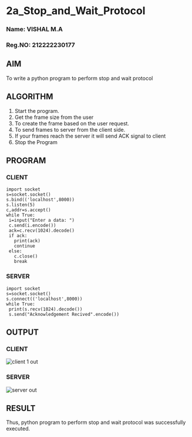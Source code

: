 # 2a_Stop_and_Wait_Protocol

### Name: VISHAL M.A
### Reg.NO: 212222230177
## AIM 
To write a python program to perform stop and wait protocol
## ALGORITHM
1. Start the program.
2. Get the frame size from the user
3. To create the frame based on the user request.
4. To send frames to server from the client side.
5. If your frames reach the server it will send ACK signal to client
6. Stop the Program
## PROGRAM
### CLIENT
```
import socket
s=socket.socket()
s.bind(('localhost',8000))
s.listen(5)
c,addr=s.accept()
while True:
 i=input("Enter a data: ")
 c.send(i.encode())
 ack=c.recv(1024).decode()
 if ack:
   print(ack)
   continue
 else:
   c.close()
   break
```
### SERVER
```
import socket
s=socket.socket()
s.connect(('localhost',8000))
while True:
 print(s.recv(1024).decode())
 s.send("Acknowledgement Recived".encode())
```
## OUTPUT
### CLIENT
![client 1 out](https://github.com/vishal21004/2a_Stop_and_Wait_Protocol/assets/119560110/7fc98006-38bd-48d1-a418-9320456ca1dc)


### SERVER
![server out](https://github.com/vishal21004/2a_Stop_and_Wait_Protocol/assets/119560110/68c9d1fe-d82c-4669-8e1b-57a6e0ce9eb3)


## RESULT
Thus, python program to perform stop and wait protocol was successfully executed.

